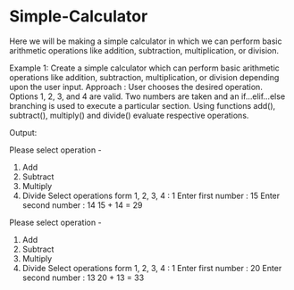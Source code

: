 # Simple-Calculator
Here we will be making a simple calculator in which we can perform basic arithmetic operations like addition, subtraction, multiplication, or division.

Example 1: Create a simple calculator which can perform basic arithmetic operations like addition, subtraction, multiplication, or division depending upon the user input. Approach :
User chooses the desired operation. Options 1, 2, 3, and 4 are valid.
Two numbers are taken and an if…elif…else branching is used to execute a particular section.
Using functions add(), subtract(), multiply() and divide() evaluate respective operations.

Output:

Please select operation -
1. Add
2. Subtract
3. Multiply
4. Divide
Select operations form 1, 2, 3, 4 : 1
Enter first number : 15
Enter second number : 14
15 + 14 = 29

Please select operation -
1. Add
2. Subtract
3. Multiply
4. Divide
Select operations form 1, 2, 3, 4 : 1
Enter first number : 20
Enter second number : 13
20 + 13 = 33


